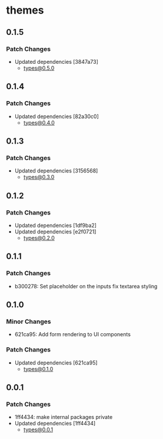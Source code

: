 # themes

## 0.1.5

### Patch Changes

- Updated dependencies [3847a73]
  - types@0.5.0

## 0.1.4

### Patch Changes

- Updated dependencies [82a30c0]
  - types@0.4.0

## 0.1.3

### Patch Changes

- Updated dependencies [3156568]
  - types@0.3.0

## 0.1.2

### Patch Changes

- Updated dependencies [1df9ba2]
- Updated dependencies [e2f0721]
  - types@0.2.0

## 0.1.1

### Patch Changes

- b300278: Set placeholder on the inputs fix textarea styling

## 0.1.0

### Minor Changes

- 621ca95: Add form rendering to UI components

### Patch Changes

- Updated dependencies [621ca95]
  - types@0.1.0

## 0.0.1

### Patch Changes

- 1ff4434: make internal packages private
- Updated dependencies [1ff4434]
  - types@0.0.1
